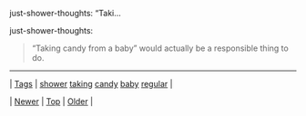 <!--
title: just-shower-thoughts
date: 2020-06-28T15:27:00.131Z
tags: shower, taking, candy, baby, regular
-->


just-shower-thoughts: “Taki...

<p>just-shower-thoughts:</p>

<blockquote><p>“Taking candy from a baby” would actually be a responsible thing to do.</p></blockquote>

<!--BOTTOM-POST-NAVIGATION-->
---

| [Tags](tags.md) | [shower](tag-shower.md) [taking](tag-taking.md) [candy](tag-candy.md) [baby](tag-baby.md) [regular](tag-regular.md) |

| [Newer](151985044192.md) | [Top](index.md) | [Older](152075987409.md) |